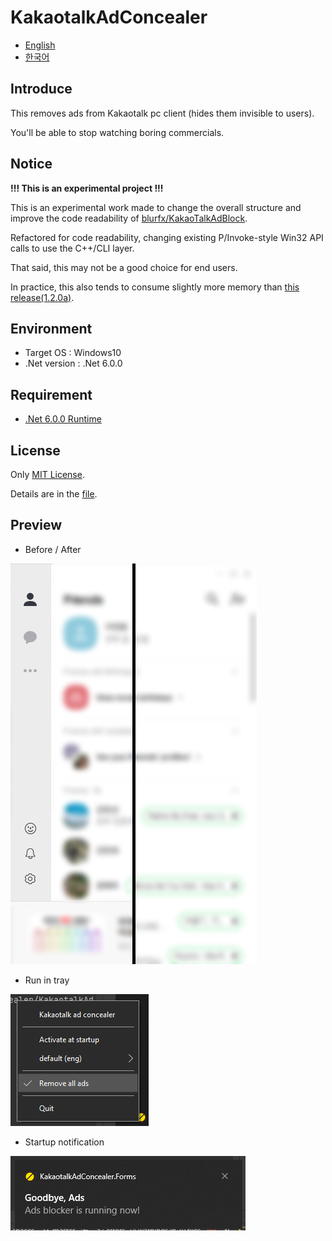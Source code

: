 # KakaotalkAdConcealer

- [English](./README.md)
- [한국어](./README.kr.md)

## Introduce

This removes ads from Kakaotalk pc client (hides them invisible to users).

You'll be able to stop watching boring commercials.

## Notice

**!!! This is an experimental project !!!**

This is an experimental work made to change the overall structure and improve the code readability of [blurfx/KakaoTalkAdBlock](https://github.com/blurfx/KakaoTalkAdBlock).

Refactored for code readability, changing existing P/Invoke-style Win32 API calls to use the C++/CLI layer.

That said, this may not be a good choice for end users.

In practice, this also tends to consume slightly more memory than [this release(1.2.0a)](https://github.com/blurfx/KakaoTalkAdBlock/releases/tag/1.2.0-alpha).

## Environment

- Target OS  :  Windows10
- .Net version  :  .Net 6.0.0

## Requirement

- [.Net 6.0.0 Runtime](https://dotnet.microsoft.com/download/dotnet/6.0)

## License

Only [MIT License](./LICENSE).

Details are in the [file](./LICENSE).

## Preview

- Before / After

![](./imgs/pre-view.png)

- Run in tray

![](./imgs/pre-tray.png)

- Startup notification

![](./imgs/pre-notify.png)